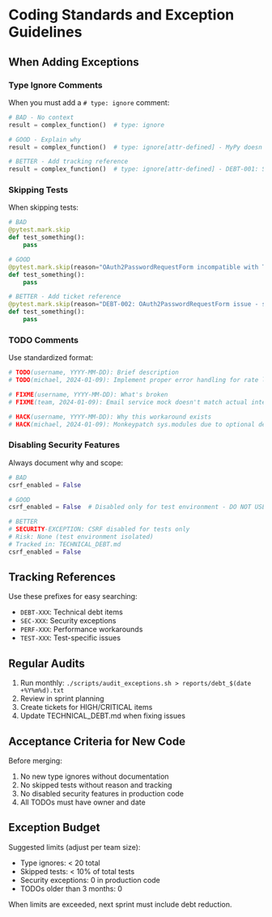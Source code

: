 # Coding Standards and Exception Guidelines

## When Adding Exceptions

### Type Ignore Comments

When you must add a `# type: ignore` comment:

```python
# BAD - No context
result = complex_function()  # type: ignore

# GOOD - Explain why
result = complex_function()  # type: ignore[attr-defined] - MyPy doesn't understand dynamic attributes from SQLAlchemy

# BETTER - Add tracking reference
result = complex_function()  # type: ignore[attr-defined] - DEBT-001: SQLAlchemy dynamic attributes
```

### Skipping Tests

When skipping tests:

```python
# BAD
@pytest.mark.skip
def test_something():
    pass

# GOOD
@pytest.mark.skip(reason="OAuth2PasswordRequestForm incompatible with TestClient - see KNOWN_ISSUES.md")
def test_something():
    pass

# BETTER - Add ticket reference
@pytest.mark.skip(reason="DEBT-002: OAuth2PasswordRequestForm issue - see KNOWN_ISSUES.md")
def test_something():
    pass
```

### TODO Comments

Use standardized format:

```python
# TODO(username, YYYY-MM-DD): Brief description
# TODO(michael, 2024-01-09): Implement proper error handling for rate limit exceptions

# FIXME(username, YYYY-MM-DD): What's broken
# FIXME(team, 2024-01-09): Email service mock doesn't match actual interface

# HACK(username, YYYY-MM-DD): Why this workaround exists
# HACK(michael, 2024-01-09): Monkeypatch sys.modules due to optional dependencies
```

### Disabling Security Features

Always document why and scope:

```python
# BAD
csrf_enabled = False

# GOOD
csrf_enabled = False  # Disabled only for test environment - DO NOT USE IN PRODUCTION

# BETTER
# SECURITY-EXCEPTION: CSRF disabled for tests only
# Risk: None (test environment isolated)
# Tracked in: TECHNICAL_DEBT.md
csrf_enabled = False
```

## Tracking References

Use these prefixes for easy searching:
- `DEBT-XXX`: Technical debt items
- `SEC-XXX`: Security exceptions
- `PERF-XXX`: Performance workarounds
- `TEST-XXX`: Test-specific issues

## Regular Audits

1. Run monthly: `./scripts/audit_exceptions.sh > reports/debt_$(date +%Y%m%d).txt`
2. Review in sprint planning
3. Create tickets for HIGH/CRITICAL items
4. Update TECHNICAL_DEBT.md when fixing issues

## Acceptance Criteria for New Code

Before merging:
1. No new type ignores without documentation
2. No skipped tests without reason and tracking
3. No disabled security features in production code
4. All TODOs must have owner and date

## Exception Budget

Suggested limits (adjust per team size):
- Type ignores: < 20 total
- Skipped tests: < 10% of total tests  
- Security exceptions: 0 in production code
- TODOs older than 3 months: 0

When limits are exceeded, next sprint must include debt reduction.